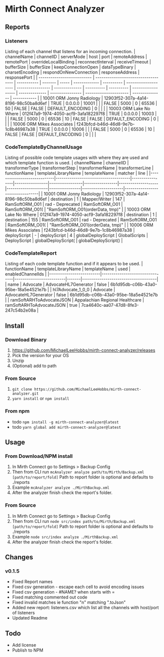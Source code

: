 # Mirth Connect Analyzer
## Reports
### Listeners
Listing of each channel that listens for an incoming connection.
| channelName                 | channelID                            | serverMode  | host    | port  | remoteAddress | remotePort | overrideLocalBinding | reconnectInterval | receiveTimeout | bufferSize | bufferSize | keepConnectionOpen | dataTypeBinary | charsetEncoding  | respondOnNewConnection | responseAddress | responsePort |
| --------------------------- | ------------------------------------ | ----------- | ------- | ----- | ------------- | ---------- | -------------------- | ----------------- | -------------- | ---------- | ---------- | ------------------ | -------------- | ---------------- | ---------------------- | --------------- | ------------ |
| 10001 ORM Jonny Radiology   | 12903f52-307a-4a14-8196-98c50ba8d6ef | TRUE        | 0.0.0.0 | 10001 |               |            | FALSE                | 5000              | 0              | 65536      | 50         | FALSE              | FALSE          | DEFAULT_ENCODING | 0                      |                 |              |
| 10003 ORM Lake No Where     | 012f47a9-1974-4050-acf9-3afa182297f8 | TRUE        | 0.0.0.0 | 10003 |               |            | FALSE                | 5000              | 0              | 65536      | 10         | FALSE              | FALSE          | DEFAULT_ENCODING | 0                      |                 |              |
| 10006 ORM Mikes Associates  | f243bfcd-b46d-46d8-9e7b-1c8b46987a38 | TRUE        | 0.0.0.0 | 10006 |               |            | FALSE                | 5000              | 0              | 65536      | 10         | FALSE              | FALSE          | DEFAULT_ENCODING | 0                      |                 |              |

### CodeTemplateByChannelUsage
Listing of possible code template usages with where they are used and which template function is used.
| channelName                 | channelID                            | transformerType | transformerStep | transformerName | transformerLine | functionName       | templateLibraryName | templateName   | matcher             | line                             |
|-----------------------------|--------------------------------------|-----------------|-----------------|-----------------|-----------------|--------------------|---------------------|----------------|---------------------|----------------------------------|
| 10001 ORM Jonny Radiology   | 12903f52-307a-4a14-8196-98c50ba8d6ef | destination     | 1               | Mapper/Writer   | 147             | RamSoftORM_O01     | rad  - Deprecated   | RamSoftORM_O01 | RamSoftORM_O01(     | "RamSoftORM_O01(orderData, tmp)" |
| 10003 ORM Lake No Where     | 012f47a9-1974-4050-acf9-3afa182297f8 | destination     | 1               | destination     | 155             | RamSoftORM_O01     | rad  - Deprecated   | RamSoftORM_O01 | RamSoftORM_O01(     | "RamSoftORM_O01(orderData, tmp)" |
| 10006 ORM Mikes Associates  | f243bfcd-b46d-46d8-9e7b-1c8b46987a38 | deployScript    | -               | deployScript    | 4               | globalDeployScript | GlobalScripts       | DeployScript   | globalDeployScript( | globalDeployScript()             |

### CodeTemplateReport
Listing of each code template function and if it appears to be used.
| functionName             | templateLibraryName             | templateName             | used  | enabledChannelIds                    |
|--------------------------|---------------------------------|--------------------------|-------|--------------------------------------|
| name                     | Advocate                        | AdvocateHL7Generator     | false | 6b1d95db-c06b-43a0-95be-18a5e4521e7b |
| hl7Advocate_1_0_0        | Advocate                        | AdvocateHL7Generator     | false | 6b1d95db-c06b-43a0-95be-18a5e4521e7b |
| ramSoftARHToAdvocateJSON | Appalachian Regional Healthcare | ramSoftARHToAdvocateJSON | true  | 7ca4640c-aa07-47d8-8fe3-247c54b2e08a |

## Install
### Download Binary 
1. https://github.com/MichaelLeeHobbs/mirth-connect-analyzer/releases
2. Pick the version for your OS
3. Unzip
4. (Optional) add to path

### From Source
1. `git clone https://github.com/MichaelLeeHobbs/mirth-connect-analyzer.git`
2. `yarn install` or `npm install`

### From npm
* todo `npm install -g mirth-connect-analyzer@latest`
* todo `yarn global add mirth-connect-analyzer@latest`

## Usage
### From Download/NPM install
1. In Mirth Connect go to Settings > Backup Config
2. Then from CLI run `mcAnalyzer analyze path/to/Mirth/Backup.xml [path/to/report/fold]` Path to report folder is optional and defaults to ./reports
3. Example `mcAnalyzer analyze ./MirthBackup.xml`
4. After the analyzer finish check the report's folder.

### From Source
1. In Mirth Connect go to Settings > Backup Config
2. Then from CLI run `node src/index path/to/Mirth/Backup.xml [path/to/report/fold]` Path to report folder is optional and defaults to ./reports
3. Example `node src/index analyze ./MirthBackup.xml`
4. After the analyzer finish check the report's folder.

## Changes
### v0.1.5
* Fixed Report names
* Fixed csv generation - escape each cell to avoid encoding issues
* Fixed csv generation - #NAME? when starts with =
* Fixed matching commented out code
* Fixed invalid matches ie function "n" matching ".toJson"
* Added new report: listeners.csv which list all the channels with host/port of listeners
* Updated Readme

## Todo
* Add license
* Publish to NPM

